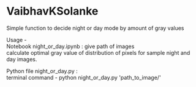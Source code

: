 # VaibhavKSolanke

Simple function to decide night or day mode by amount of gray values  

Usage -  
Notebook night_or_day.ipynb : 
give path of images  
calculate optimal gray value of distribution of pixels for sample night and day images.  
    
Python file night_or_day.py :   
terminal command - python night_or_day.py 'path_to_image/'
